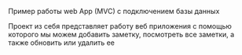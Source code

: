 Пример работы web App (MVC) с подключением базы данных

Проект из себя представляет работу веб приложения с помощью которого мы можем добавить заметку, посмотреть все заметки, а также обновить или удалить ее
